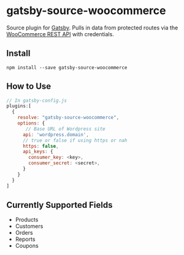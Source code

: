 # gatsby-source-woocommerce

Source plugin for [Gatsby](https://www.gatsbyjs.org/). Pulls in data from protected routes via the [WooCommerce REST API](http://woocommerce.github.io/woocommerce-rest-api-docs/) with credentials.

## Install

`npm install --save gatsby-source-woocommerce`

## How to Use

```javascript
// In gatsby-config.js
plugins:[
  {       
    resolve: "gatsby-source-woocommerce",
    options: {
	   // Base URL of Wordpress site
      api: 'wordpress.domain',
      // true or false if using https or nah
      https: false,
      api_keys: {
        consumer_key: <key>,
        consumer_secret: <secret>,
      }
    }
  }
]
```

## Currently Supported Fields

- Products
- Customers
- Orders
- Reports
- Coupons

